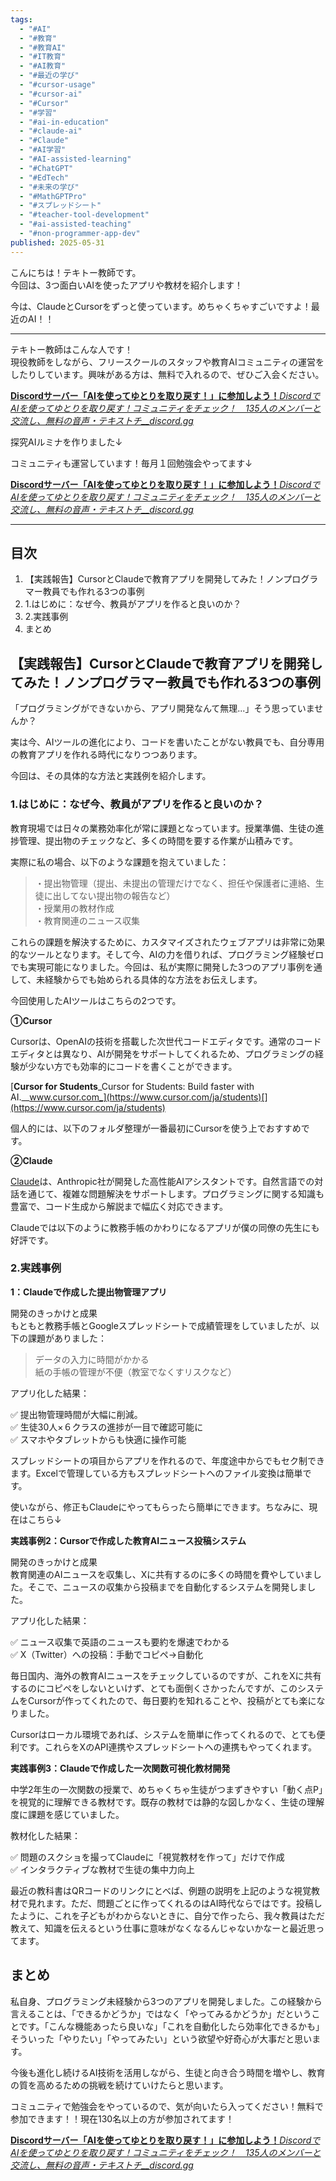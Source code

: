 ```yaml
---
tags:
  - "#AI"
  - "#教育"
  - "#教育AI"
  - "#IT教育"
  - "#AI教育"
  - "#最近の学び"
  - "#cursor-usage"
  - "#cursor-ai"
  - "#Cursor"
  - "#学習"
  - "#ai-in-education"
  - "#claude-ai"
  - "#Claude"
  - "#AI学習"
  - "#AI-assisted-learning"
  - "#ChatGPT"
  - "#EdTech"
  - "#未来の学び"
  - "#MathGPTPro"
  - "#スプレッドシート"
  - "#teacher-tool-development"
  - "#ai-assisted-teaching"
  - "#non-programmer-app-dev"
published: 2025-05-31
---
```


こんにちは！テキトー教師です。  
今回は、3つ面白いAIを使ったアプリや教材を紹介します！

今は、ClaudeとCursorをずっと使っています。めちゃくちゃすごいですよ！最近のAI！！

---

テキトー教師はこんな人です！  
現役教師をしながら、フリースクールのスタッフや教育AIコミュニティの運営をしたりしています。興味がある方は、無料で入れるので、ぜひご入会ください。

[**Discordサーバー「AIを使ってゆとりを取り戻す！」に参加しよう！**_DiscordでAIを使ってゆとりを取り戻す！コミュニティをチェック！　135人のメンバーと交流し、無料の音声・テキストチ__discord.gg_](https://discord.gg/bUbvStn98d)[](https://discord.gg/bUbvStn98d)

探究AIルミナを作りました↓

[](https://note.com/tekitooooo/n/ne1599b9889c8)

コミュニティも運営しています！毎月１回勉強会やってます↓

[**Discordサーバー「AIを使ってゆとりを取り戻す！」に参加しよう！**_DiscordでAIを使ってゆとりを取り戻す！コミュニティをチェック！　135人のメンバーと交流し、無料の音声・テキストチ__discord.gg_](https://discord.gg/tz46vssx)[](https://discord.gg/tz46vssx)

---

## 目次

1. 【実践報告】CursorとClaudeで教育アプリを開発してみた！ノンプログラマー教員でも作れる3つの事例
2. 1.はじめに：なぜ今、教員がアプリを作ると良いのか？
3. 2.実践事例
4. まとめ

## 【実践報告】CursorとClaudeで教育アプリを開発してみた！ノンプログラマー教員でも作れる3つの事例

  
「プログラミングができないから、アプリ開発なんて無理...」そう思っていませんか？

実は今、AIツールの進化により、コードを書いたことがない教員でも、自分専用の教育アプリを作れる時代になりつつあります。

今回は、その具体的な方法と実践例を紹介します。

### 1.はじめに：なぜ今、教員がアプリを作ると良いのか？

教育現場では日々の業務効率化が常に課題となっています。授業準備、生徒の進捗管理、提出物のチェックなど、多くの時間を要する作業が山積みです。

実際に私の場合、以下のような課題を抱えていました：

> ・提出物管理（提出、未提出の管理だけでなく、担任や保護者に連絡、生徒に出してない提出物の報告など）  
> ・授業用の教材作成  
> ・教育関連のニュース収集

これらの課題を解決するために、カスタマイズされたウェブアプリは非常に効果的なツールとなります。そして今、AIの力を借りれば、プログラミング経験ゼロでも実現可能になりました。今回は、私が実際に開発した3つのアプリ事例を通して、未経験からでも始められる具体的な方法をお伝えします。

今回使用したAIツールはこちらの2つです。

**①Cursor**

Cursorは、OpenAIの技術を搭載した次世代コードエディタです。通常のコードエディタとは異なり、AIが開発をサポートしてくれるため、プログラミングの経験が少ない方でも効率的にコードを書くことができます。

[**Cursor for Students**_Cursor for Students: Build faster with AI.__www.cursor.com_](https://www.cursor.com/ja/students)[](https://www.cursor.com/ja/students)

個人的には、以下のフォルダ整理が一番最初にCursorを使う上でおすすめです。

[](https://note.com/tekitooooo/n/nd509d070da93)

**②Claude**

[Claude](https://claude.ai/)は、Anthropic社が開発した高性能AIアシスタントです。自然言語での対話を通じて、複雑な問題解決をサポートします。プログラミングに関する知識も豊富で、コード生成から解説まで幅広く対応できます。

Claudeでは以下のように教務手帳のかわりになるアプリが僕の同僚の先生にも好評です。

[](https://note.com/tekitooooo/n/n24ee205265b6)

### 2.実践事例

**1：Claudeで作成した提出物管理アプリ**

開発のきっかけと成果  
もともと教務手帳とGoogleスプレッドシートで成績管理をしていましたが、以下の課題がありました：

> データの入力に時間がかかる  
> 紙の手帳の管理が不便（教室でなくすリスクなど）

アプリ化した結果：

✅ 提出物管理時間が大幅に削減。  
✅ 生徒30人×６クラスの進捗が一目で確認可能に  
✅ スマホやタブレットからも快適に操作可能

スプレッドシートの項目からアプリを作れるので、年度途中からでもセク制できます。Excelで管理している方もスプレッドシートへのファイル変換は簡単です。

[](https://note.com/tekitooooo/n/n877efb92faf2)

使いながら、修正もClaudeにやってもらったら簡単にできます。ちなみに、現在はこちら↓

**実践事例2：Cursorで作成した教育AIニュース投稿システム**

開発のきっかけと成果  
教育関連のAIニュースを収集し、Xに共有するのに多くの時間を費やしていました。そこで、ニュースの収集から投稿までを自動化するシステムを開発しました。

アプリ化した結果：

✅ ニュース収集で英語のニュースも要約を爆速でわかる  
✅ X（Twitter）への投稿：手動でコピペ→自動化

毎日国内、海外の教育AIニュースをチェックしているのですが、これをXに共有するのにコピペをしないといけず、とても面倒くさかったんですが、このシステムをCursorが作ってくれたので、毎日要約を知れることや、投稿がとても楽になりました。

Cursorはローカル環境であれば、システムを簡単に作ってくれるので、とても便利です。これらをXのAPI連携やスプレッドシートへの連携もやってくれます。

**実践事例3：Claudeで作成した一次関数可視化教材開発**

中学2年生の一次関数の授業で、めちゃくちゃ生徒がつまずきやすい「動く点P」を視覚的に理解できる教材です。既存の教材では静的な図しかなく、生徒の理解度に課題を感じていました。

教材化した結果：

✅ 問題のスクショを撮ってClaudeに「視覚教材を作って」だけで作成  
✅ インタラクティブな教材で生徒の集中力向上

最近の教科書はQRコードのリンクにとべば、例題の説明を上記のような視覚教材で見れます。ただ、問題ごとに作ってくれるのはAI時代ならではです。投稿したように、これを子どもがわからないときに、自分で作ったら、我々教員はただ教えて、知識を伝えるという仕事に意味がなくなるんじゃないかなーと最近思ってます。

## まとめ

私自身、プログラミング未経験から3つのアプリを開発しました。この経験から言えることは、「できるかどうか」ではなく「やってみるかどうか」だということです。「こんな機能あったら良いな」「これを自動化したら効率化できるかも」そういった「やりたい」「やってみたい」という欲望や好奇心が大事だと思います。

今後も進化し続けるAI技術を活用しながら、生徒と向き合う時間を増やし、教育の質を高めるための挑戦を続けていけたらと思います。

コミュニティで勉強会をやっているので、気が向いたら入ってください！無料で参加できます！！現在130名以上の方が参加されてます！

[**Discordサーバー「AIを使ってゆとりを取り戻す！」に参加しよう！**_DiscordでAIを使ってゆとりを取り戻す！コミュニティをチェック！　135人のメンバーと交流し、無料の音声・テキストチ__discord.gg_](https://discord.gg/tz46vssx)[](https://discord.gg/tz46vssx)